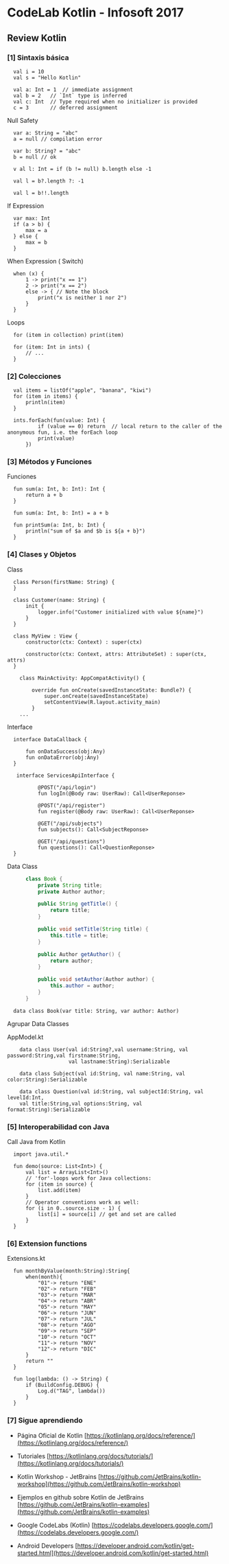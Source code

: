 # CodeLab Kotlin - Infosoft 2017

## Review Kotlin

### [1] Sintaxis básica

```
  val i = 10
  val s = "Hello Kotlin"
```

```
  val a: Int = 1  // immediate assignment
  val b = 2   // `Int` type is inferred
  val c: Int  // Type required when no initializer is provided
  c = 3       // deferred assignment
```

Null Safety
```
  var a: String = "abc"
  a = null // compilation error
```

```
  var b: String? = "abc"
  b = null // ok
```

```
  v al l: Int = if (b != null) b.length else -1
```

```
  val l = b?.length ?: -1
```

```
  val l = b!!.length
```

If Expression

```
  var max: Int
  if (a > b) {
      max = a
  } else {
      max = b
  }
```

When Expression ( Switch)
```
  when (x) {
      1 -> print("x == 1")
      2 -> print("x == 2")
      else -> { // Note the block
          print("x is neither 1 nor 2")
      }
  }
```
Loops

```
  for (item in collection) print(item)
```

```
  for (item: Int in ints) {
      // ...
  }
```

### [2] Colecciones

```
  val items = listOf("apple", "banana", "kiwi")
  for (item in items) {
      println(item)
  }
```

```
  ints.forEach(fun(value: Int) {
          if (value == 0) return  // local return to the caller of the anonymous fun, i.e. the forEach loop
          print(value)
      })
```

### [3] Métodos y Funciones

Funciones
```
  fun sum(a: Int, b: Int): Int {
      return a + b
  }
```

```
  fun sum(a: Int, b: Int) = a + b
```

```
  fun printSum(a: Int, b: Int) {
      println("sum of $a and $b is ${a + b}")
  }
```

### [4] Clases y Objetos

Class

```
  class Person(firstName: String) {
  }
```

```
  class Customer(name: String) {
      init {
          logger.info("Customer initialized with value ${name}")
      }
  }
```

```
  class MyView : View {
      constructor(ctx: Context) : super(ctx)

      constructor(ctx: Context, attrs: AttributeSet) : super(ctx, attrs)
  }
```

```
    class MainActivity: AppCompatActivity() {

        override fun onCreate(savedInstanceState: Bundle?) {
            super.onCreate(savedInstanceState)
            setContentView(R.layout.activity_main)
        }
    ...
```
Interface

```
  interface DataCallback {

      fun onDataSuccess(obj:Any)
      fun onDataError(obj:Any)
  }
```

```
   interface ServicesApiInterface {

          @POST("/api/login")
          fun logIn(@Body raw: UserRaw): Call<UserReponse>

          @POST("/api/register")
          fun register(@Body raw: UserRaw): Call<UserReponse>

          @GET("/api/subjects")
          fun subjects(): Call<SubjectReponse>

          @GET("/api/questions")
          fun questions(): Call<QuestionReponse>
  }
```

Data Class 

```java
      class Book {
          private String title;
          private Author author;

          public String getTitle() {
              return title;
          }

          public void setTitle(String title) {
              this.title = title;
          }

          public Author getAuthor() {
              return author;
          }

          public void setAuthor(Author author) {
              this.author = author;
          }
      }
```

```
  data class Book(var title: String, var author: Author)
```

Agrupar Data Classes 

AppModel.kt

```
    data class User(val id:String?,val username:String, val password:String,val firstname:String,
                    val lastname:String):Serializable

    data class Subject(val id:String, val name:String, val color:String):Serializable

    data class Question(val id:String, val subjectId:String, val levelId:Int,
    val title:String,val options:String, val format:String):Serializable
```

### [5] Interoperabilidad con Java

Call Java from Kotlin

```
  import java.util.*

  fun demo(source: List<Int>) {
      val list = ArrayList<Int>()
      // 'for'-loops work for Java collections:
      for (item in source) {
          list.add(item)
      }
      // Operator conventions work as well:
      for (i in 0..source.size - 1) {
          list[i] = source[i] // get and set are called
      }
  }
```

### [6] Extension functions

Extensions.kt

```
  fun monthByValue(month:String):String{
      when(month){
          "01"-> return "ENE"
          "02"-> return "FEB"
          "03"-> return "MAR"
          "04"-> return "ABR"
          "05"-> return "MAY"
          "06"-> return "JUN"
          "07"-> return "JUL"
          "08"-> return "AGO"
          "09"-> return "SEP"
          "10"-> return "OCT"
          "11"-> return "NOV"
          "12"-> return "DIC"
      }
      return ""
  }
```

```
  fun log(lambda: () -> String) {
      if (BuildConfig.DEBUG) {
          Log.d("TAG", lambda())
      }
  }
```

### [7] Sigue aprendiendo

* Página Oficial de Kotlin [https://kotlinlang.org/docs/reference/](https://kotlinlang.org/docs/reference/)

* Tutoriales [https://kotlinlang.org/docs/tutorials/](https://kotlinlang.org/docs/tutorials/)

* Kotlin Workshop - JetBrains [https://github.com/JetBrains/kotlin-workshop](https://github.com/JetBrains/kotlin-workshop)

* Ejemplos en github sobre Kotlin de JetBrains [https://github.com/JetBrains/kotlin-examples](https://github.com/JetBrains/kotlin-examples)

* Google CodeLabs (Kotlin) [https://codelabs.developers.google.com/](https://codelabs.developers.google.com/)

* Android Developers
[https://developer.android.com/kotlin/get-started.html](https://developer.android.com/kotlin/get-started.html)
